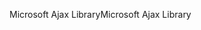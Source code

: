 <span data-ttu-id="38fe9-101">Microsoft Ajax Library</span><span class="sxs-lookup"><span data-stu-id="38fe9-101">Microsoft Ajax Library</span></span>